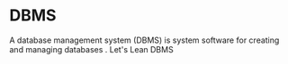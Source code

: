 # DBMS
A database management system (DBMS) is system software for creating and managing databases . Let's Lean DBMS 
